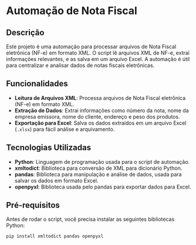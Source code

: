 # Automação de Nota Fiscal

## Descrição

Este projeto é uma automação para processar arquivos de Nota Fiscal eletrônica (NF-e) em formato XML. O script lê arquivos XML de NF-e, extrai informações relevantes, e as salva em um arquivo Excel. A automação é útil para centralizar e analisar dados de notas fiscais eletrônicas.

## Funcionalidades

- **Leitura de Arquivos XML**: Processa arquivos de Nota Fiscal eletrônica (NF-e) em formato XML.
- **Extração de Dados**: Extrai informações como número da nota, nome da empresa emissora, nome do cliente, endereço e peso dos produtos.
- **Exportação para Excel**: Salva os dados extraídos em um arquivo Excel (`.xlsx`) para fácil análise e arquivamento.

## Tecnologias Utilizadas

- **Python**: Linguagem de programação usada para o script de automação.
- **xmltodict**: Biblioteca para conversão de XML para dicionário Python.
- **pandas**: Biblioteca para manipulação e análise de dados, usada para salvar os dados em formato Excel.
- **openpyxl**: Biblioteca usada pelo pandas para exportar dados para Excel.

## Pré-requisitos

Antes de rodar o script, você precisa instalar as seguintes bibliotecas Python:

```bash
pip install xmltodict pandas openpyxl
